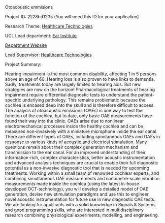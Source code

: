 Otoacoustic emmisions

Project ID: 2228bd1235
(You will need this ID for your application)

Research Theme: [Healthcare Technologies](../themes/healthcare-technologies.md)

UCL Lead department: [Ear Institute](../departments/ear-institute.md)

[Department Website](https://www.ucl.ac.uk/ear)

Lead Supervisor: [Healthcare Technologies](health)

Project Summary:

Hearing impairment is the most common disability, affecting 1 in 5 persons above an age of 60. Hearing loss is also proven to have links to dementia. Sadly, treatments today are largely limited to hearing aids. But new strategies are now on the horizon!
 Pharmacological treatments of hearing impairment require differential diagnostic tests to understand the patient-specific underlying pathology. This remains problematic because the cochlea is encased deep into the skull and is therefore difficult to access. The analysis of otoacoustic emissions (OAEs) is one way to test the function of the cochlea, but to date, only basic OAE measurements have found their way into the clinic. 
 OAEs arise due to nonlinear electromechanical processes inside the healthy cochlea and can be measured non-invasively with a miniature microphone inside the ear canal. There are different types of OAEs, including spontaneous OAEs and OAEs in response to various kinds of acoustic and electrical stimulation. Many questions remain about their complex generation mechanism and transmission to the ear canal. For an improved understanding of their information-rich, complex characteristics, better acoustic instrumentation and advanced analysis techniques are crucial to enable their full diagnostic potential as a non-invasive diagnostic tool that is needed for upcoming treatments. 
 Working within a small team of renowned cochlear experts, and combining simultaneous OAE measurements and nanometre-scale vibration measurements made inside the cochlea (using the latest in-house developed OCT-technology), you will develop a detailed model of OAE generation, devise new stimulation paradigms and use this to engineer novel acoustic instrumentation for future use in new diagnostic OAE tests. 
 We are looking for applicants with a solid knowledge in Signals & Systems and good programming skills, who are interested in multidisciplinary research combining physiological experiments, modelling, and engineering.